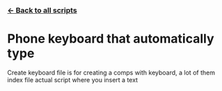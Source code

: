 ### [← Back to all scripts](https://github.com/mrmrrr/AE-scripts)  
# Phone keyboard that automatically type

Create keyboard file is for creating a comps with keyboard, a lot of them  
index file actual script where you insert a text
